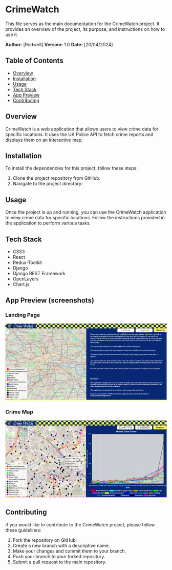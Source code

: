 # CrimeWatch
This file serves as the main documentation for the CrimeWatch project. It provides an overview of the project, its purpose, and instructions on how to use it.

**Author:** [Rodwell]
**Version:** 1.0
**Date:** [20/04/2024]

## Table of Contents
- [Overview](#overview)
- [Installation](#installation)
- [Usage](#usage)
- [Tech Stack](#tech-stack)
- [App Preview](#app-preview)
- [Contributing](#contributing)

## Overview
CrimeWatch is a web application that allows users to view crime data for specific locations. It uses the UK Police API to fetch crime reports and displays them on an interactive map.

## Installation
To install the dependencies for this project, follow these steps:

1. Clone the project repository from GitHub.
2. Navigate to the project directory:


## Usage
Once the project is up and running, you can use the CrimeWatch application to view crime data for specific locations. Follow the instructions provided in the application to perform various tasks.

## Tech Stack
- CSS3
- React
- Redux-Toolkit
- Django
- Django REST Framework
- OpenLayers
- Chart.js

## App Preview (screenshots)
### Landing Page
![](./CrimeWatch/Frontend/src/assets/landing_page.png)

### Crime Map
![](./CrimeWatch/Frontend/src/assets/crimedetails.png)


## Contributing
If you would like to contribute to the CrimeWatch project, please follow these guidelines:

1. Fork the repository on GitHub.
2. Create a new branch with a descriptive name.
3. Make your changes and commit them to your branch.
4. Push your branch to your forked repository.
5. Submit a pull request to the main repository.
